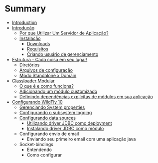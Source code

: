 # Summary

* [Introduction](README.md)
* [Introdução](chapter1.md)
   * [Por que Utilizar Um Servidor de Aplicação?](por_que_utilizar_um_servidor_de_aplicacao.md)
   * [Instalação](instalacao.md)
       * [Downloads](downloads.md)
       * [Requisitos](requisitos.md)
       * [Criando usuário de gerenciamento](criando_usuario_de_gerenciamento.md)
* [Estrutura - Cada coisa em seu lugar!](estrutura_-_cada_coisa_em_seu_lugar.md)
   * [Diretórios](diretorios.md)
   * [Arquivos de configuração](arquivos_de_configuracao.md)
   * [Modo Standalone x Domain](modo_standalone_x_domain.md)
* [Classloader Modular](classloader_modular.md)
   * [O que é e como funciona?](o_que_e_e_como_funciona.md)
   * [Adicionando um módulo customizado](adicionando_um_modulo_customizado.md)
   * [Definindo dependências explícitas de módulos em sua aplicação](definindo_dependencias_explicitas_de_modulos_em_su.md)
* [Configurando WildFly 10](configurando_wildfly_10.md)
   * [Gerenciando System properties](gerenciando_system_properties.md)
   * [Configurando o subsystem logging](configurando_o_subsystem_logging.md)
   * [Configurando data sources](configurando_data_sources.md)
       * [Utilizando driver JDBC como deployment](utilizando_driver_jdbc_como_deployment.md)
       * [Instalando driver JDBC como módulo](instalando_driver_jdbc_como_modulo.md)
   * Configurando envio de email
       * Enviando seu primeiro email com uma aplicação java
   * Socket-bindings
       * Entendendo
       * Como configurar

